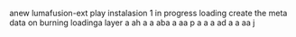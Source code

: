 anew lumafusion-ext
play
instalasion 1
in progress
loading
create the meta
data on burning
loadinga
layer
a
ah
a
a
aba
a
aa
p
a
a
a
ad
a
a
aa
j
